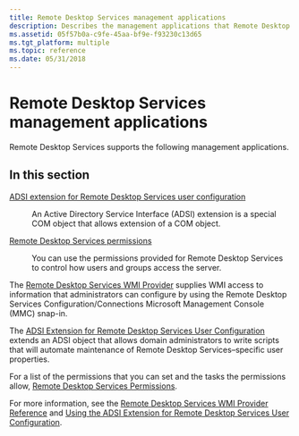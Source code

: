 ```yaml
---
title: Remote Desktop Services management applications
description: Describes the management applications that Remote Desktop Services supports.
ms.assetid: 05f57b0a-c9fe-45aa-bf9e-f93230c13d65
ms.tgt_platform: multiple
ms.topic: reference
ms.date: 05/31/2018
---
```


# Remote Desktop Services management applications

Remote Desktop Services supports the following management applications.

## In this section

<dl> <dt>

[ADSI extension for Remote Desktop Services user configuration](adsi-extension-for-terminal-services-user-configuration.md)
</dt> <dd>

An Active Directory Service Interface (ADSI) extension is a special COM object that allows extension of a COM object.

</dd> <dt>

[Remote Desktop Services permissions](terminal-services-permissions.md)
</dt> <dd>

You can use the permissions provided for Remote Desktop Services to control how users and groups access the server.

</dd> </dl>

The [Remote Desktop Services WMI Provider](terminal-services-wmi-provider.md) supplies WMI access to information that administrators can configure by using the Remote Desktop Services Configuration/Connections Microsoft Management Console (MMC) snap-in.

The [ADSI Extension for Remote Desktop Services User Configuration](adsi-extension-for-terminal-services-user-configuration.md) extends an ADSI object that allows domain administrators to write scripts that will automate maintenance of Remote Desktop Services–specific user properties.

For a list of the permissions that you can set and the tasks the permissions allow, [Remote Desktop Services Permissions](terminal-services-permissions.md).

For more information, see the [Remote Desktop Services WMI Provider Reference](terminal-services-wmi-provider-reference.md) and [Using the ADSI Extension for Remote Desktop Services User Configuration](using-the-adsi-extension-for-terminal-services-user-configuration.md).

 

 




